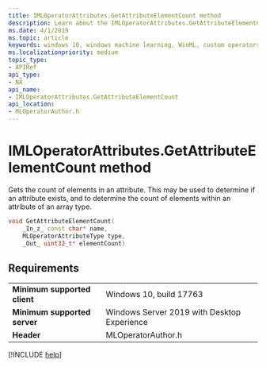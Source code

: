 ```yaml
---
title: IMLOperatorAttributes.GetAttributeElementCount method
description: Learn about the IMLOperatorAttributes.GetAttributeElementCount method. This method gets the count of elements in an attribute.
ms.date: 4/1/2019
ms.topic: article
keywords: windows 10, windows machine learning, WinML, custom operators, GetAttributeElementCount
ms.localizationpriority: medium
topic_type:
- APIRef
api_type:
- NA
api_name:
- IMLOperatorAttributes.GetAttributeElementCount
api_location:
- MLOperatorAuthor.h
---
```


# IMLOperatorAttributes.GetAttributeElementCount method

Gets the count of elements in an attribute. This may be used to determine if an attribute exists, and to determine the count of elements within an attribute of an array type.

```cpp
void GetAttributeElementCount(
    _In_z_ const char* name,
    MLOperatorAttributeType type,
    _Out_ uint32_t* elementCount)
```

## Requirements

| | |
|-|-|
| **Minimum supported client** | Windows 10, build 17763 |
| **Minimum supported server** | Windows Server 2019 with Desktop Experience |
| **Header** | MLOperatorAuthor.h |

[!INCLUDE [help](../../includes/get-help.md)]
